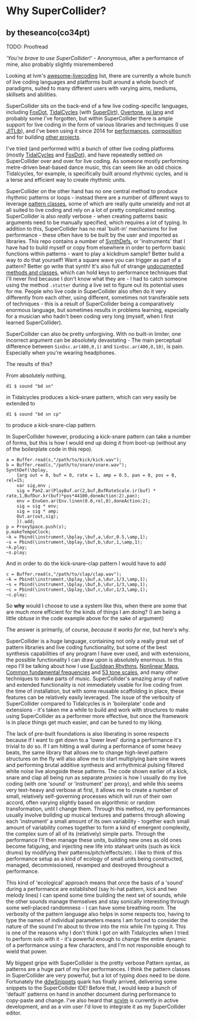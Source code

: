 # Why SuperCollider?
## by theseanco(co34pt)

TODO: Proofread

_'You're brave to use SuperCollider!'_ - Anonymous, after a performance of mine, also probably slightly misremembered

Looking at lvm's [awesome-livecoding](https://github.com/lvm/awesome-livecoding) list, there are currently a whole bunch of live coding languages and platforms built around a whole bunch of paradigms, suited to many different users with varying aims, mediums, skillsets and abilities.

SuperCollider sits on the back-end of a few live coding-specific languages, including [FoxDot](https://github.com/Qirky/FoxDot), [TidalCycles](https://tidalcycles.org/) (with [SuperDirt](https://github.com/musikinformatik/SuperDirt)), [Overtone](https://overtone.github.io/), [ixi lang](http://www.ixi-audio.net/ixilang/) and probably some I've forgotten, but within SuperCollider there is ample support for live coding in the form of various libraries and techniques (I use [JITLib](http://doc.sccode.org/Overviews/JITLib.html)), and I've been using it since 2014 for [performances](https://youtu.be/DarZp69PoHE?t=2h38m55s), [composition](https://jamesjoys.bandcamp.com/track/the-face-you-dont-recognise-co34pt-remix) and for building [other projects](https://www.youtube.com/watch?v=dY6oSwoRRho).

I've tried (and performed with) a bunch of other live coding platforms (mostly [TidalCycles](https://www.youtube.com/watch?v=-S_Nge1sJFI) and [FoxDot](https://www.youtube.com/watch?v=RxITa2M9ah0)), and have repeatedly settled on SuperCollider over and over for live coding. As someone mostly performing metre-driven beat-based dance music, this can seem like an odd choice. Tidalcycles, for example, is specifically built around rhythmic cycles, and is a terse and efficient way to create rhythmic units. 

SuperCollider on the other hand has no one central method to produce rhythmic patterns or loops - instead there are a number of different ways to leverage [pattern classes](http://doc.sccode.org/Tutorials/A-Practical-Guide/PG_01_Introduction.html), some of which are really quite unwieldy and not at all suited to live coding and rely on a lot of pretty complicated nesting. SuperCollider is also _really_ verbose - when creating patterns basic arguments need to be manually specified, which requires a lot of typing. In addition to this, SuperCollider has no real 'built-in' mechanisms for live performance - these often have to be built by the user and imported as libraries. This repo contains a number of [SynthDefs](http://doc.sccode.org/Classes/SynthDef.html), or 'instruments' that I have had to build myself or copy from elsewhere in order to perform basic functions within patterns - want to play a kickdrum sample? Better build a way to do that yourself! Want a square wave you can trigger as part of a pattern? Better go write that synth! It's also full of strange [undocumented methods and classes](https://github.com/supercollider/supercollider/wiki/Undocumented-classes-and-methods-list), which can hold keys to performance techniques that I'll never find because I don't know what they are - I had to catch someone using the method `.stutter` during a live set to figure out its potential uses for me. People who live code in SuperCollider also often do it very differently from each other, using different, sometimes not transferable sets of techniques - this is a result of SuperCollider being a comparatively enormous language, but sometimes results in problems learning, especially for a musician who hadn't been coding very long (myself, when I first learned SuperCollider).

SuperCollider can also be pretty unforgiving. With no built-in limiter, one incorrect argument can be absolutely devastating - The main perceptual difference between `SinOsc.ar(400,0,1)` and `SinOsc.ar(400,0,10)`, is pain. Especially when you're wearing headphones.

The results of this? 

From absolutely nothing,

```
d1 $ sound "bd sn"
```

in Tidalcycles produces a kick-snare pattern, which can very easily be extended to 

```
d1 $ sound "bd sn cp"
```

to produce a kick-snare-clap pattern. 

In SuperCollider however, producing a kick-snare pattern can take a number of forms, but this is how I would end up doing it from boot-up (without any of the boilerplate code in this repo).

```
a = Buffer.read(s,"/path/to/kick/kick.wav");
b = Buffer.read(s,"/path/to/snare/snare.wav");
SynthDef(\bplay,
	{arg out = 0, buf = 0, rate = 1, amp = 0.5, pan = 0, pos = 0, rel=15;
	var sig,env ;
	sig = Pan2.ar(PlayBuf.ar(2,buf,BufRateScale.ir(buf) * rate,1,BufDur.kr(buf)*pos*44100,doneAction:2),pan);
	env = EnvGen.ar(Env.linen(0.0,rel,0),doneAction:2);
	sig = sig * env;
	sig = sig * amp;
	Out.ar(out,sig);
	}).add;
p = ProxySpace.push(s);
p.makeTempoClock;
~k = Pbind(\instrument,\bplay,\buf,a,\dur,0.5,\amp,1);
~s = Pbind(\instrument,\bplay,\buf,b,\dur,1,\amp,1);
~k.play;
~s.play;
```

And in order to do the kick-snare-clap pattern I would have to add

```
c = Buffer.read(s,"/path/to/clap/clap.wav");
~k = Pbind(\instrument,\bplay,\buf,a,\dur,1/3,\amp,1);
~s = Pbind(\instrument,\bplay,\buf,b,\dur,1/3,\amp,1);
~c = Pbind(\instrument,\bplay,\buf,c,\dur,1/3,\amp,1);
~c.play;
```

So **why** would I choose to use a system like this, when there are some that are much more efficient for the kinds of things I am doing? (I am being a little obtuse in the code example above for the sake of argument)

The answer is primarily, of course, *because it works for me*, but here's why.

SuperCollider is a huge language, containing not only a really great set of pattern libraries and live coding functionality, but some of the best synthesis capabilities of any program I have ever used, and with extensions, the possible functionality I can draw upon is absolutely enormous. In this repo I'll be talking about how I use [Euclidean Rhythms](https://github.com/supercollider-quarks/Bjorklund), [Nonlinear Maps](http://doc.sccode.org/Classes/ChaosGen.html), [Common fundamental frequencies](https://github.com/cappelnord/BenoitLib/blob/efca4d59cd570deb2e2f3edd3b526ab33b45b411/patterns/Pkr.sc) and [53 tone scales](http://doc.sccode.org/Classes/Scale.html), and many other techniques to make parts of music. SuperCollider's amazing array of native and extended functionality is not immediately usable for live coding from the time of installation, but with some reusable scaffolding in place, these features can be relatively easily leveraged. The issue of the verbosity of SuperCollider compared to Tidalcycles is in 'boilerplate' code and extensions - it's taken me a while to build and work with structures to make using SuperCollider as a performer more effective, but once the framework is in place things get much easier, and can be tuned to my liking.

The lack of pre-built foundations is also liberating in some respects because if I want to get down to a 'lower level' during a performance it's trivial to do so. If I am hitting a wall during a performance of some heavy beats, the same library that allows me to change high-level pattern structures on the fly will also allow me to start multiplying bare sine waves and performing brutal additive synthesis and arrhythmical pulsing filtered white noise live alongside these patterns. The code shown earlier of a kick, snare and clap all being run as separate _proxies_ is how I usually do my live coding (with one 'sound' or 'instrument' per proxy), and while this seems very text-heavy and verbose at first, it allows me to create a number of small, relatively self-governing processes which will run of their own accord, often varying slightly based on algorithmic or random transformation, until I change them. Through this method, my performances usually involve building up musical textures and patterns through allowing each 'instrument' a small amount of its own variability - together each small amount of variability comes together to form a kind of emergent complexity, the complex sum of all of its (relatively) simple parts. Through the performance I'll then manage these units, building new ones as old ones become fatiguing, and injecting new life into stalwart units (such as kick drums) by modifying their patterns/pitch/effects/etc. I like to think of this performance setup as a kind of ecology of small units being constructed, managed, decommissioned, revamped and destroyed throughout a performance.

This kind of 'ecological' approach means that once the basis of a 'sound' during a performance are established (say hi-hat pattern, kick and two melody lines) I can spend some time building the next set of sounds, while the other sounds manage themselves and stay sonically interesting through some well-placed randomness - I can have some breathing room. The verbosity of the pattern language also helps in some respects too, having to type the names of individual parameters means I am forced to consider the nature of the sound I'm about to throw into the mix while I'm typing it. This is one of the reasons why I don't think I got on with Tidalcycles when I tried to perform solo with it - it's powerful enough to change the entire dynamic of a performance using a few characters, and I'm not responsible enough to wield that power.

My biggest gripe with SuperCollider is the pretty verbose Pattern syntax, as patterns are a huge part of my live performances. I think the pattern classes in SuperCollider are very powerful, but a lot of typing _does_ need to be done. Fortunately the [ddwSnippets](https://github.com/jamshark70/ddwSnippets) quark has finally arrived, delivering some snippets to the SuperCollider IDE! Before that, I would keep a bunch of 'default' patterns on hand in another document during performance to copy-paste and change. I've also heard that [scvim](https://github.com/sbl/scvim) is currently in active development, and as a vim user I'd love to integrate it as my SuperCollider editor.

